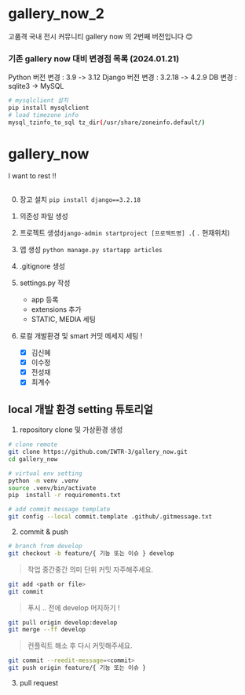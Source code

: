 # gallery_now_2

고품격 국내 전시 커뮤니티 gallery now 의 2번째 버전입니다 😊

### 기존 gallery now 대비 변경점 목록 (2024.01.21)

Python 버전 변경 : 3.9 -> 3.12
Django 버전 변경 : 3.2.18 -> 4.2.9
DB 변경 : sqlite3 -> MySQL

```bash
# mysqlclient 설치
pip install mysqlclient
# load timezone info
mysql_tzinfo_to_sql tz_dir(/usr/share/zoneinfo.default/)
```

# gallery_now

I want to rest !!

##

0. 장고 설치
   `pip install django==3.2.18`
1. 의존성 파일 생성
2. 프로젝트 생성`django-admin startproject [프로젝트명] .`( `.` 현재위치)
3. 앱 생성 `python manage.py startapp articles`
4. .gitignore 생성
5. settings.py 작성

   - app 등록
   - extensions 추가
   - STATIC, MEDIA 세팅

6. 로컬 개발환경 및 smart 커밋 메세지 세팅 !

   - [x] 김신혜
   - [x] 이수정
   - [x] 전성재
   - [x] 최계수

## local 개발 환경 setting 튜토리얼

1. repository clone 및 가상환경 생성

```bash
# clone remote
git clone https://github.com/IWTR-3/gallery_now.git
cd gallery_now

# virtual env setting
python -m venv .venv
source .venv/bin/activate
pip  install -r requirements.txt

# add commit message template
git config --local commit.template .github/.gitmessage.txt
```

2. commit & push

```bash
# branch from develop
git checkout -b feature/{ 기능 또는 이슈 } develop
```

> 작업 중간중간 의미 단위 커밋 자주해주세요.

```bash
git add <path or file>
git commit
```

> 푸시 .. 전에 develop 머지하기 !

```bash
git pull origin develop:develop
git merge --ff develop
```

> 컨플릭트 해소 후 다시 커밋해주세요.

```bash
git commit --reedit-message=<commit>
git push origin feature/{ 기능 또는 이슈 }
```

3. pull request
